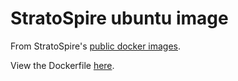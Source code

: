 # StratoSpire ubuntu image

From StratoSpire's [public docker images](https://github.com/StratoSpire/image-docker-public).

View the Dockerfile [here](https://github.com/StratoSpire/image-docker-public/blob/main/images/ubuntu/latest/Dockerfile).
